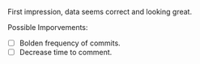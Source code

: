 First impression, data seems correct and looking great.

Possible Imporvements: 
- [ ] Bolden frequency of commits.
- [ ] Decrease time to comment.
